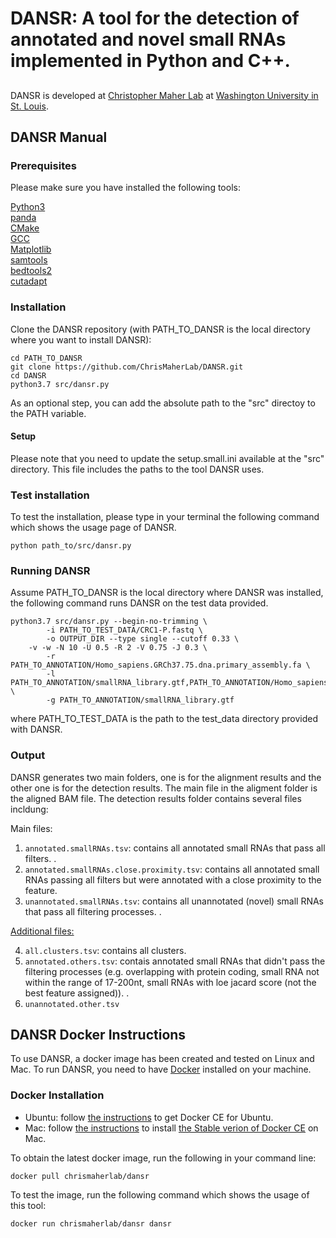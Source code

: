# DANSR: A tool for the detection of annotated and novel small RNAs implemented in Python and C++. 

## 
DANSR is developed at [Christopher Maher Lab](http://www.maherlab.com/) at [Washington University in St. Louis](http://www.wustl.edu).
   
## DANSR Manual
### Prerequisites
Please make sure you have installed the following tools:

[Python3](https://www.python.org/) <br>
[panda](https://pandas.pydata.org/) <br>
[CMake](https://cmake.org/) <br>
[GCC](https://gcc.gnu.org/) <br>
[Matplotlib](http://matplotlib.org/) <br>
[samtools](https://github.com/samtools/samtools) <br>
[bedtools2](https://github.com/arq5x/bedtools2) <br>
[cutadapt](https://cutadapt.readthedocs.io/en/stable/) 

### Installation
Clone the DANSR repository (with PATH_TO_DANSR is the local directory where you want to install DANSR):

```
cd PATH_TO_DANSR
git clone https://github.com/ChrisMaherLab/DANSR.git
cd DANSR
python3.7 src/dansr.py
```
As an optional step, you can add the absolute path to the "src" directoy to the PATH variable. 
 
#### Setup
Please note that you need to update the setup.small.ini available at the "src" directory. This file includes the paths to the tool DANSR uses. 

### Test installation
To test the installation, please type in your terminal the following command which shows the usage page of DANSR. 
```
python path_to/src/dansr.py
```

### Running DANSR
Assume PATH_TO_DANSR is the local directory where DANSR was installed, the following command runs DANSR on the test data provided.

```
python3.7 src/dansr.py --begin-no-trimming \
        -i PATH_TO_TEST_DATA/CRC1-P.fastq \
        -o OUTPUT_DIR --type single --cutoff 0.33 \
	-v -w -N 10 -U 0.5 -R 2 -V 0.75 -J 0.3 \
        -r PATH_TO_ANNOTATION/Homo_sapiens.GRCh37.75.dna.primary_assembly.fa \
        -l PATH_TO_ANNOTATION/smallRNA_library.gtf,PATH_TO_ANNOTATION/Homo_sapiens.GRCh37.75.gtf \
        -g PATH_TO_ANNOTATION/smallRNA_library.gtf
```
where PATH_TO_TEST_DATA is the path to the test_data directory provided with DANSR. 


### Output  
DANSR generates two main folders, one is for the alignment results and the other one is for the detection results. The main file in the aligment folder is the aligned BAM file. The detection results folder contains several files incldung:  
 
Main files:
1. ```annotated.smallRNAs.tsv```: contains all annotated small RNAs that pass all filters. . 
2. ```annotated.smallRNAs.close.proximity.tsv```: contains all annotated small RNAs passing all filters but were annotated with a close proximity to the feature.  
3. ```unannotated.smallRNAs.tsv```: contains all unannotated (novel) small RNAs that pass all filtering processes. . 

<u>Additional files:</u> 

4. ```all.clusters.tsv```: contains all clusters. 
5. ```annotated.others.tsv```: contais annotated small RNAs that didn't pass the filtering processes (e.g. overlapping with protein coding, small RNA not within the range of 17-200nt, small RNAs with loe jacard score (not the best feature assigned)). . 
6. ```unannotated.other.tsv```


## DANSR Docker Instructions
To use DANSR, a docker image has been created and tested on Linux and Mac. To run DANSR, you need to have [Docker](https://docs.docker.com/) installed on your machine. 

### Docker Installation
* Ubuntu: follow [the instructions](https://docs.docker.com/engine/installation/linux/docker-ce/ubuntu/) to get Docker CE for Ubuntu.
* Mac: follow [the instructions](https://store.docker.com/editions/community/docker-ce-desktop-mac) to install [the Stable verion of Docker CE](https://download.docker.com/mac/stable/Docker.dmg) on Mac.
<!--- 
* Windows: follow [the instructions](https://docs.docker.com/toolbox/toolbox_install_windows/) to install [Docker Toolbox](https://download.docker.com/win/stable/DockerTool    box.exe) on Windows. 
-->
 
To obtain the latest docker image, run the following in your command line:
 
```
docker pull chrismaherlab/dansr
```
To test the image, run the following command which shows the usage of this tool:
```
docker run chrismaherlab/dansr dansr
```

